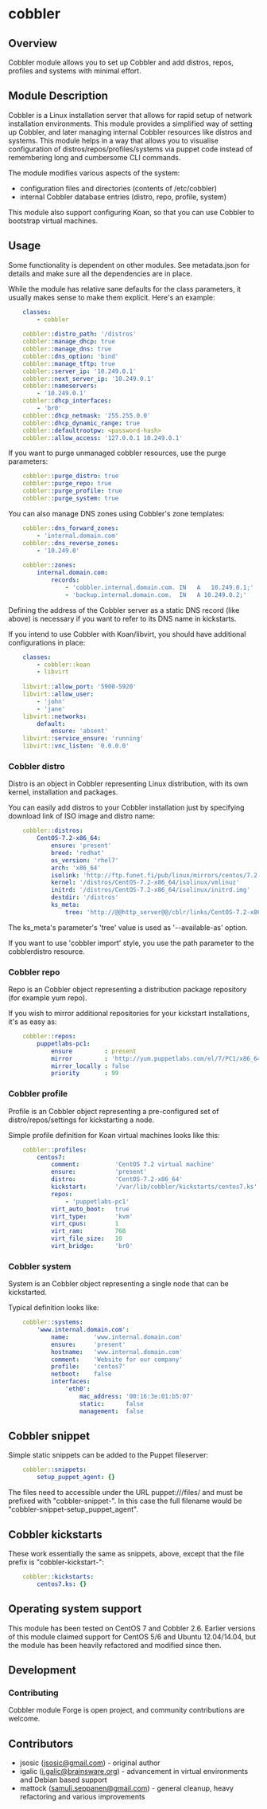 # cobbler

## Overview

Cobbler module allows you to set up Cobbler and add distros, repos, profiles and systems
with minimal effort.

## Module Description

Cobbler is a Linux installation server that allows for rapid setup of network 
installation environments. This module provides a simplified way of setting up 
Cobbler, and later managing internal Cobbler resources like distros and systems. 
This module helps in a way that allows you to visualise configuration of 
distros/repos/profiles/systems via puppet code instead of remembering long and 
cumbersome CLI commands.

The module modifies various aspects of the system:

* configuration files and directories (contents of /etc/cobbler)
* internal Cobbler database entries (distro, repo, profile, system)

This module also support configuring Koan, so that you can use Cobbler to 
bootstrap virtual machines.

## Usage

Some functionality is dependent on other modules. See metadata.json for details 
and make sure all the dependencies are in place.

While the module has relative sane defaults for the class parameters, it usually 
makes sense to make them explicit. Here's an example:

```yaml
    classes:
        - cobbler
    
    cobbler::distro_path: '/distros'
    cobbler::manage_dhcp: true
    cobbler::manage_dns: true
    cobbler::dns_option: 'bind'
    cobbler::manage_tftp: true
    cobbler::server_ip: '10.249.0.1'
    cobbler::next_server_ip: '10.249.0.1'
    cobbler::nameservers:
        - '10.249.0.1'
    cobbler::dhcp_interfaces:
        - 'br0'
    cobbler::dhcp_netmask: '255.255.0.0'
    cobbler::dhcp_dynamic_range: true
    cobbler::defaultrootpw: <password-hash>
    cobbler::allow_access: '127.0.0.1 10.249.0.1'
```

If you want to purge unmanaged cobbler resources, use the purge parameters:

```yaml
    cobbler::purge_distro: true
    cobbler::purge_repo: true
    cobbler::purge_profile: true
    cobbler::purge_system: true
```

You can also manage DNS zones using Cobbler's zone templates:

```yaml
    cobbler::dns_forward_zones:
        - 'internal.domain.com'
    cobbler::dns_reverse_zones:
        - '10.249.0'
    
    cobbler::zones:
        internal.domain.com:
            records:
                - 'cobbler.internal.domain.com. IN   A   10.249.0.1;'
                - 'backup.internal.domain.com.  IN   A 10.249.0.2;'
```

Defining the address of the Cobbler server as a static DNS record (like above) 
is necessary if you want to refer to its DNS name in kickstarts.

If you intend to use Cobbler with Koan/libvirt, you should have additional 
configurations in place:

```yaml
    classes:
        - cobbler::koan
        - libvirt
        
    libvirt::allow_port: '5900-5920'
    libvirt::allow_user:
        - 'john'
        - 'jane'
    libvirt::networks:
        default:
            ensure: 'absent'
    libvirt::service_ensure: 'running'
    libvirt::vnc_listen: '0.0.0.0'
```

### Cobbler distro

Distro is an object in Cobbler representing Linux distribution, with its own kernel, installation and packages.

You can easily add distros to your Cobbler installation just by specifying download link of ISO image and distro name:

```yaml
    cobbler::distros:
        CentOS-7.2-x86_64:
            ensure: 'present'
            breed: 'redhat'
            os_version: 'rhel7'
            arch: 'x86_64'
            isolink: 'http://ftp.funet.fi/pub/linux/mirrors/centos/7.2.1511/isos/x86_64/CentOS-7-x86_64-Minimal-1511.iso'
            kernel: '/distros/CentOS-7.2-x86_64/isolinux/vmlinuz'
            initrd: '/distros/CentOS-7.2-x86_64/isolinux/initrd.img'
            destdir: '/distros'
            ks_meta:
                tree: 'http://@@http_server@@/cblr/links/CentOS-7.2-x86_64'
```
The ks_meta's parameter's 'tree' value is used as '--available-as' option.

If you want to use 'cobbler import' style, you use the path parameter to the 
cobblerdistro resource.

### Cobbler repo

Repo is an Cobbler object representing a distribution package repository (for example yum repo).

If you wish to mirror additional repositories for your kickstart installations, it's as easy as:

```yaml
    cobbler::repos:
        puppetlabs-pc1:
            ensure         : present
            mirror         : 'http://yum.puppetlabs.com/el/7/PC1/x86_64'
            mirror_locally : false
            priority       : 99
```

### Cobbler profile

Profile is an Cobbler object representing a pre-configured set of distro/repos/settings for kickstarting a node.

Simple profile definition for Koan virtual machines looks like this:

```yaml
    cobbler::profiles:
        centos7:
            comment:          'CentOS 7.2 virtual machine'
            ensure:           'present'
            distro:           'CentOS-7.2-x86_64'
            kickstart:        '/var/lib/cobbler/kickstarts/centos7.ks'
            repos:
                - 'puppetlabs-pc1'
            virt_auto_boot:   true
            virt_type:        'kvm'
            virt_cpus:        1
            virt_ram:         768
            virt_file_size:   10
            virt_bridge:      'br0'
```

### Cobbler system

System is an Cobbler object representing a single node that can be kickstarted.

Typical definition looks like:

```yaml
    cobbler::systems:
        'www.internal.domain.com':
            name:       'www.internal.domain.com'
            ensure:     'present'
            hostname:   'www.internal.domain.com'
            comment:    'Website for our company'
            profile:    'centos7'
            netboot:    false
            interfaces:  
                'eth0':
                    mac_address: '00:16:3e:01:b5:07'
                    static:      false
                    management:  false
```

## Cobbler snippet

Simple static snippets can be added to the Puppet fileserver:

```yaml
    cobbler::snippets:
        setup_puppet_agent: {}
```

The files need to accessible under the URL puppet:///files/ and must be prefixed 
with "cobbler-snippet-". In this case the full filename would be 
"cobbler-snippet-setup_puppet_agent".

## Cobbler kickstarts

These work essentially the same as snippets, above, except that the file prefix 
is "cobbler-kickstart-":

```yaml
    cobbler::kickstarts:
        centos7.ks: {}
```

## Operating system support

This module has been tested on CentOS 7 and Cobbler 2.6. Earlier versions of 
this module claimed support for CentOS 5/6 and Ubuntu 12.04/14.04, but the 
module has been heavily refactored and modified since then.

## Development

### Contributing

Cobbler module Forge is open project, and community contributions are welcome.

## Contributors

* jsosic (jsosic@gmail.com) - original author
* igalic (i.galic@brainsware.org) - advancement in virtual environments and Debian based support
* mattock (samuli.seppanen@gmail.com) - general cleanup, heavy refactoring and various improvements
